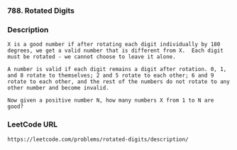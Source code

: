 ### 788. Rotated Digits
 
### Description
    X is a good number if after rotating each digit individually by 180 degrees, we get a valid number that is different from X.  Each digit must be rotated - we cannot choose to leave it alone.

    A number is valid if each digit remains a digit after rotation. 0, 1, and 8 rotate to themselves; 2 and 5 rotate to each other; 6 and 9 rotate to each other, and the rest of the numbers do not rotate to any other number and become invalid.

    Now given a positive number N, how many numbers X from 1 to N are good?   

### LeetCode URL
    https://leetcode.com/problems/rotated-digits/description/
